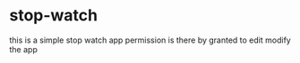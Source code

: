 # stop-watch


this is a simple stop watch app permission is there by granted to edit modify the app
